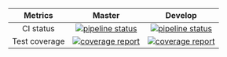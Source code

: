 |    Metrics    |                                                                                     Master                                                                                     |                                                                                  Develop                                                                                 |
|:-------------:|:------------------------------------------------------------------------------------------------------------------------------------------------------------------------------:|:------------------------------------------------------------------------------------------------------------------------------------------------------------------------:|
| CI status     | [![pipeline status](https://gitlab.com/redmic-project/server/ais/badges/master/pipeline.svg)](https://gitlab.com/redmic-project/server/ais/commits/master) | [![pipeline status](https://gitlab.com/redmic-project/server/ais/badges/dev/pipeline.svg)](https://gitlab.com/redmic-project/server/ais/commits/dev) |
| Test coverage | [![coverage report](https://gitlab.com/redmic-project/server/ais/badges/master/coverage.svg)](https://gitlab.com/redmic-project/server/ais/commits/master) | [![coverage report](https://gitlab.com/redmic-project/server/ais/badges/dev/coverage.svg)](https://gitlab.com/redmic-project/server/ais/commits/dev) |